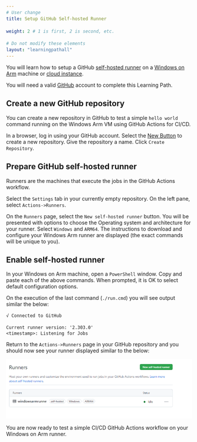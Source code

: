 ```yaml
---
# User change
title: Setup GitHub Self-hosted Runner

weight: 2 # 1 is first, 2 is second, etc.

# Do not modify these elements
layout: "learningpathall"
---
```

You will learn how to setup a GitHub [self-hosted runner](https://docs.github.com/en/actions/hosting-your-own-runners/about-self-hosted-runners) on a [Windows on Arm](/learning-paths/laptops-and-desktops/intro) machine or [cloud instance](/learning-paths/cross-platform/woa_azure/).

You will need a valid [GitHub](https://github.com) account to complete this Learning Path.

## Create a new GitHub repository 

You can create a new repository in GitHub to test a simple `hello world` command running on the Windows Arm VM using GitHub Actions for CI/CD.

In a browser, log in using your GitHub account. Select the [New Button](https://github.com/new) to create a new repository. Give the repository a name. Click `Create Repository`. 

## Prepare GitHub self-hosted runner

Runners are the machines that execute the jobs in the GitHub Actions workflow.

Select the `Settings` tab in your currently empty repository. On the left pane, select `Actions->Runners`.

On the `Runners` page, select the `New self-hosted runner` button. You will be presented with options to choose the Operating system and architecture for your runner. Select `Windows` and `ARM64`. The instructions to download and configure your Windows Arm runner are displayed (the exact commands will be unique to you).

## Enable self-hosted runner

In your Windows on Arm machine, open a `PowerShell` window. Copy and paste each of the above commands. When prompted, it is OK to select default configuration options.

On the execution of the last command (`./run.cmd`) you will see output similar the below:

```output
√ Connected to GitHub

Current runner version: '2.303.0'
<timestamp>: Listening for Jobs
```

Return to the `Actions->Runners` page in your GitHub repository and you should now see your runner displayed similar to the below:

![ghrunner2 #center](images/ghrunner_2.png)

You are now ready to test a simple CI/CD GitHub Actions workflow on your Windows on Arm runner.
